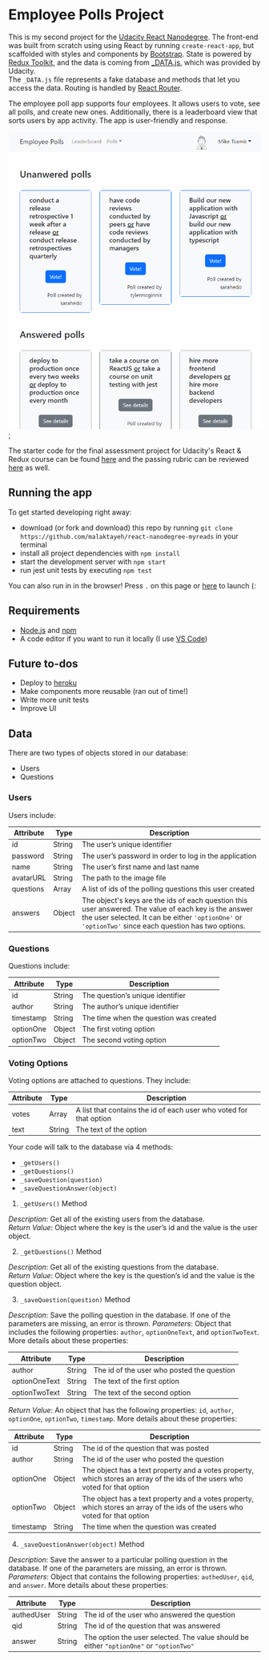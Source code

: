 # Employee Polls Project

This is my second project for the [Udacity React Nanodegree](https://www.udacity.com/course/react-nanodegree--nd019).
The front-end was built from scratch using using React by running `create-react-app`, but scaffolded with styles and components by [Bootstrap](https://react-bootstrap.github.io/). State is powered by [Redux Toolkit](https://redux-toolkit.js.org/), and the data is coming from [_DATA.js](./_DATA.js), which was provided by Udacity.  
The `_DATA.js` file represents a fake database and methods that let you access the data. Routing is handled by [React Router](https://v5.reactrouter.com/web/guides/quick-start).

The employee poll app supports four employees. It allows users to vote, see all polls, and create new ones.  Additionally, there is a leaderboard view that sorts users by app activity. The app is user-friendly and response.  

![Project Screenshot](./employee-polls/src/app/assets/app_dashboard_screenshot.PNG);

The starter code for the final assessment project for Udacity's React & Redux course can be found [here](https://github.com/udacity/nd0191-c1-myreads) and the passing rubric can be reviewed [here](https://review.udacity.com/#!/rubrics/4684/view) as well.

## Running the app

To get started developing right away:

- download (or fork and download) this repo by running `git clone https://github.com/malaktayeh/react-nanodegree-myreads` in your terminal
- install all project dependencies with `npm install`
- start the development server with `npm start`
- run jest unit tests by executing `npm test`

You can also run in in the browser! Press `.` on this page or [here](https://github.dev/malaktayeh/react-nanodegree-myreads) to launch (:

## Requirements

- [Node.js](https://nodejs.org/) and [npm](https://www.npmjs.com/)
- A code editor if you want to run it locally (I use [VS Code](https://code.visualstudio.com/))

## Future to-dos

- Deploy to [heroku](https://www.heroku.com/)
- Make components more reusable (ran out of time!)
- Write more unit tests
- Improve UI

## Data

There are two types of objects stored in our database:

* Users
* Questions

### Users

Users include:

| Attribute    | Type             | Description           |
|-----------------|------------------|-------------------         |
| id                 | String           | The user’s unique identifier |
| password   | String           | The user’s password in order to log in the application |
| name          | String           | The user’s first name  and last name     |
| avatarURL  | String           | The path to the image file |
| questions | Array | A list of ids of the polling questions this user created|
| answers      | Object         |  The object's keys are the ids of each question this user answered. The value of each key is the answer the user selected. It can be either `'optionOne'` or `'optionTwo'` since each question has two options.

### Questions

Questions include:

| Attribute | Type | Description |
|-----------------|------------------|-------------------|
| id                  | String | The question’s unique identifier |
| author        | String | The author’s unique identifier |
| timestamp | String | The time when the question was created|
| optionOne | Object | The first voting option|
| optionTwo | Object | The second voting option|

### Voting Options

Voting options are attached to questions. They include:

| Attribute | Type | Description |
|-----------------|------------------|-------------------|
| votes             | Array | A list that contains the id of each user who voted for that option|
| text                | String | The text of the option |

Your code will talk to the database via 4 methods:

* `_getUsers()`
* `_getQuestions()`
* `_saveQuestion(question)`
* `_saveQuestionAnswer(object)`

1) `_getUsers()` Method

*Description*: Get all of the existing users from the database.  
*Return Value*: Object where the key is the user’s id and the value is the user object.

2) `_getQuestions()` Method

*Description*: Get all of the existing questions from the database.  
*Return Value*: Object where the key is the question’s id and the value is the question object.

3) `_saveQuestion(question)` Method

*Description*: Save the polling question in the database. If one of the parameters are missing, an error is thrown.
*Parameters*:  Object that includes the following properties: `author`, `optionOneText`, and `optionTwoText`. More details about these properties:

| Attribute | Type | Description |
|-----------------|------------------|-------------------|
| author | String | The id of the user who posted the question|
| optionOneText| String | The text of the first option |
| optionTwoText | String | The text of the second option |

*Return Value*:  An object that has the following properties: `id`, `author`, `optionOne`, `optionTwo`, `timestamp`. More details about these properties:

| Attribute | Type | Description |
|-----------------|------------------|-------------------|
| id | String | The id of the question that was posted|
| author | String | The id of the user who posted the question|
| optionOne | Object | The object has a text property and a votes property, which stores an array of the ids of the users who voted for that option|
| optionTwo | Object | The object has a text property and a votes property, which stores an array of the ids of the users who voted for that option|
|timestamp|String | The time when the question was created|

4) `_saveQuestionAnswer(object)` Method

*Description*: Save the answer to a particular polling question in the database. If one of the parameters are missing, an error is thrown.
*Parameters*: Object that contains the following properties: `authedUser`, `qid`, and `answer`. More details about these properties:

| Attribute | Type | Description |
|-----------------|------------------|-------------------|
| authedUser | String | The id of the user who answered the question|
| qid | String | The id of the question that was answered|
| answer | String | The option the user selected. The value should be either `"optionOne"` or `"optionTwo"`|

